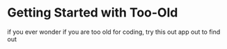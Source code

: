# Getting Started with Too-Old
if you ever wonder if you are too old for coding, try this out app out to find out

